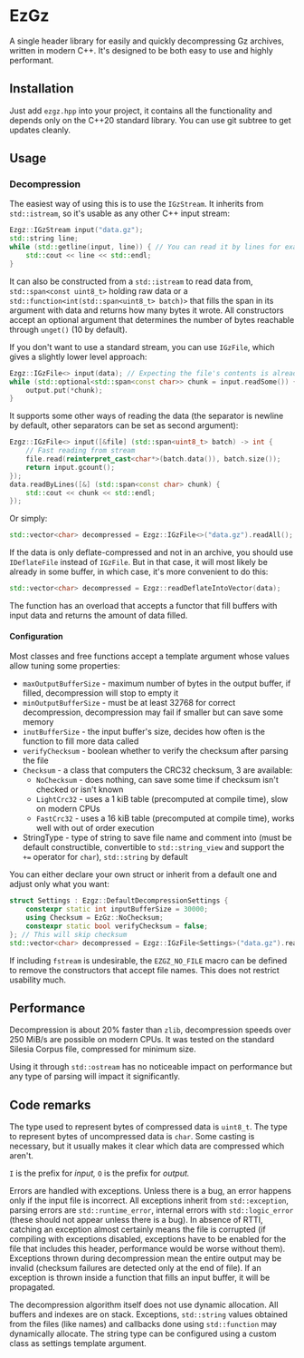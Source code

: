 # EzGz
A single header library for easily and quickly decompressing Gz archives, written in modern C++. It's designed to be both easy to use and highly performant.

## Installation
Just add `ezgz.hpp` into your project, it contains all the functionality and depends only on the C++20 standard library. You can use git subtree to get updates cleanly.

## Usage
### Decompression
The easiest way of using this is to use the `IGzStream`. It inherits from `std::istream`, so it's usable as any other C++ input stream:
```C++
Ezgz::IGzStream input("data.gz");
std::string line;
while (std::getline(input, line)) { // You can read it by lines for example
	std::cout << line << std::endl;
}
```

It can also be constructed from a `std::istream` to read data from, `std::span<const uint8_t>` holding raw data or a `std::function<int(std::span<uint8_t> batch)>` that fills the span in its argument with data and returns how many bytes it wrote. All constructors accept an optional argument that determines the number of bytes reachable through `unget()` (10 by default).

If you don't want to use a standard stream, you can use `IGzFile`, which gives a slightly lower level approach:
```C++
Ezgz::IGzFile<> input(data); // Expecting the file's contents is already a contiguous container
while (std::optional<std::span<const char>> chunk = input.readSome()) {
	output.put(*chunk);
}
```

It supports some other ways of reading the data (the separator is newline by default, other separators can be set as second argument):
```C++
Ezgz::IGzFile<> input([&file] (std::span<uint8_t> batch) -> int {
	// Fast reading from stream
	file.read(reinterpret_cast<char*>(batch.data()), batch.size());
	return input.gcount();
});
data.readByLines([&] (std::span<const char> chunk) {
	std::cout << chunk << std::endl;
});
```

Or simply:
```C++
std::vector<char> decompressed = Ezgz::IGzFile<>("data.gz").readAll();
```

If the data is only deflate-compressed and not in an archive, you should use `IDeflateFile` instead of `IGzFile`. But in that case, it will most likely be already in some buffer, in which case, it's more convenient to do this:
```C++
std::vector<char> decompressed = Ezgz::readDeflateIntoVector(data);
```
The function has an overload that accepts a functor that fill buffers with input data and returns the amount of data filled.

#### Configuration
Most classes and free functions accept a template argument whose values allow tuning some properties:
* `maxOutputBufferSize` - maximum number of bytes in the output buffer, if filled, decompression will stop to empty it
* `minOutputBufferSize` - must be at least 32768 for correct decompression, decompression may fail if smaller but can save some memory
* `inutBufferSize` - the input buffer's size, decides how often is the function to fill more data called
* `verifyChecksum` - boolean whether to verify the checksum after parsing the file
* `Checksum` - a class that computers the CRC32 checksum, 3 are available:
  * `NoChecksum` - does nothing, can save some time if checksum isn't checked or isn't known
  * `LightCrc32` - uses a 1 kiB table (precomputed at compile time), slow on modern CPUs
  * `FastCrc32` - uses a 16 kiB table (precomputed at compile time), works well with out of order execution
* StringType - type of string to save file name and comment into (must be default constructible, convertible to `std::string_view` and support the `+=` operator for `char`), `std::string` by default

You can either declare your own struct or inherit from a default one and adjust only what you want:
```C++
struct Settings : Ezgz::DefaultDecompressionSettings {
	constexpr static int inputBufferSize = 30000;
	using Checksum = EzGz::NoChecksum;
	constexpr static bool verifyChecksum = false;
}; // This will skip checksum
std::vector<char> decompressed = Ezgz::IGzFile<Settings>("data.gz").readAll();
```

If including `fstream` is undesirable, the `EZGZ_NO_FILE` macro can be defined to remove the constructors that accept file names. This does not restrict usability much.

## Performance
Decompression is about 20% faster than `zlib`, decompression speeds over 250 MiB/s are possible on modern CPUs. It was tested on the standard Silesia Corpus file, compressed for minimum size.

Using it through `std::ostream` has no noticeable impact on performance but any type of parsing will impact it significantly.

## Code remarks
The type used to represent bytes of compressed data is `uint8_t`. The type to represent bytes of uncompressed data is `char`. Some casting is necessary, but it usually makes it clear which data are compressed which aren't.

`I` is the prefix for _input,_ `O` is the prefix for _output._

Errors are handled with exceptions. Unless there is a bug, an error happens only if the input file is incorrect. All exceptions inherit from `std::exception`, parsing errors are `std::runtime_error`, internal errors with `std::logic_error` (these should not appear unless there is a bug). In absence of RTTI, catching an exception almost certainly means the file is corrupted (if compiling with exceptions disabled, exceptions have to be enabled for the file that includes this header, performance would be worse without them). Exceptions thrown during decompression mean the entire output may be invalid (checksum failures are detected only at the end of file). If an exception is thrown inside a function that fills an input buffer, it will be propagated.

The decompression algorithm itself does not use dynamic allocation. All buffers and indexes are on stack. Exceptions, `std::string` values obtained from the files (like names) and callbacks done using `std::function` may dynamically allocate. The string type can be configured using a custom class as settings template argument.